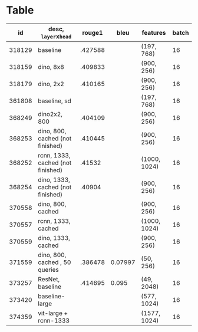 # Table
| id     | desc, `layer`x`head`              | rouge1  | bleu    | features     | batch |
|--------|-----------------------------------|---------|---------|--------------|-------|
| 318129 | baseline                          | .427588 |         | (197, 768)   | 16    |
| 318159 | dino, 8x8                         | .409833 |         | (900, 256)   | 16    |
| 318179 | dino, 2x2                         | .410165 |         | (900, 256)   | 16    |
| 361808 | baseline, sd                      |         |         | (197, 768)   | 16    |
| 368249 | dino2x2, 800                      | .404109 |         | (900, 256)   | 16    |
| 368253 | dino, 800, cached (not finished)  | .410445 |         | (900, 256)   | 16    |
| 368252 | rcnn, 1333, cached (not finished) | .41532  |         | (1000, 1024) | 16    |
| 368254 | dino, 1333, cached (not finished) | .40904  |         | (900, 256)   | 16    |
| 370558 | dino, 800, cached                 |         |         | (900, 256)   | 16    |
| 370557 | rcnn, 1333, cached                |         |         | (1000, 1024) | 16    |
| 370559 | dino, 1333, cached                |         |         | (900, 256)   | 16    |
| 371559 | dino, 800, cached , 50 queries    | .386478 | 0.07997 | (50, 256)    | 16    |
| 373257 | ResNet, baseline                  | .414695 | 0.095   | (49, 2048)   | 16    |
| 373420 | baseline-large                    |         |         | (577, 1024)  | 16    |
| 374359 | vit-large + rcnn-1333             |         |         | (1577, 1024) | 16    |
